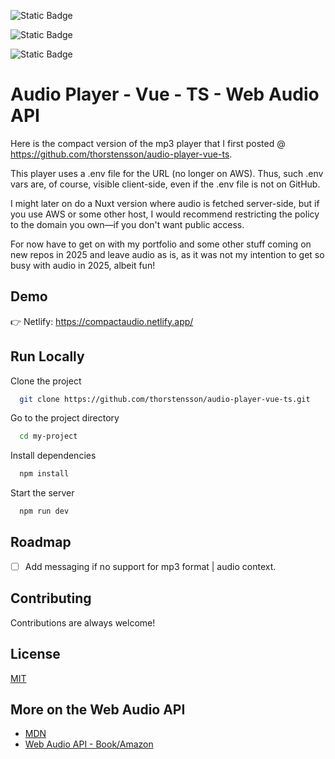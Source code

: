 ![Static Badge](https://img.shields.io/badge/Vue-3.5.13-green) 

![Static Badge](https://img.shields.io/badge/Typescript-5.6.3-navy)

![Static Badge](https://img.shields.io/badge/Composition%20API-orange)

# Audio Player - Vue - TS - Web Audio API

Here is the compact version of the mp3 player that I first posted @ https://github.com/thorstensson/audio-player-vue-ts. 

This player uses a .env file for the URL (no longer on AWS). Thus, such .env vars are, of course, visible client-side, even if the .env file is not on GitHub.

I might later on do a Nuxt version where audio is fetched server-side, but if you use AWS or some other host, I would recommend restricting the policy to the domain you own—if you don't want public access.

For now have to get on with my portfolio and some other stuff coming on new repos in 2025 and leave audio as is, as it was not my intention to get so busy with audio in 2025, albeit fun!

## Demo

👉 Netlify: https://compactaudio.netlify.app/

## Run Locally

Clone the project

```bash
  git clone https://github.com/thorstensson/audio-player-vue-ts.git
```

Go to the project directory

```bash
  cd my-project
```

Install dependencies

```bash
  npm install
```

Start the server

```bash
  npm run dev
```

## Roadmap
- [ ] Add messaging if no support for mp3 format | audio context.

## Contributing

Contributions are always welcome!

## License

[MIT](https://choosealicense.com/licenses/mit/)

## More on the Web Audio API

 - [MDN](https://developer.mozilla.org/en-US/docs/Web/API/Web_Audio_API/Visualizations_with_Web_Audio_API)
 - [Web Audio API - Book/Amazon](https://www.amazon.com/Web-Audio-API-Advanced-Interactive/dp/1449332684)


